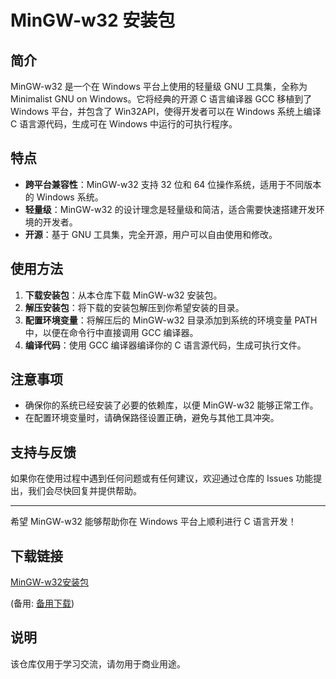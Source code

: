 # MinGW-w32 安装包

## 简介

MinGW-w32 是一个在 Windows 平台上使用的轻量级 GNU 工具集，全称为 Minimalist GNU on Windows。它将经典的开源 C 语言编译器 GCC 移植到了 Windows 平台，并包含了 Win32API，使得开发者可以在 Windows 系统上编译 C 语言源代码，生成可在 Windows 中运行的可执行程序。

## 特点

- **跨平台兼容性**：MinGW-w32 支持 32 位和 64 位操作系统，适用于不同版本的 Windows 系统。
- **轻量级**：MinGW-w32 的设计理念是轻量级和简洁，适合需要快速搭建开发环境的开发者。
- **开源**：基于 GNU 工具集，完全开源，用户可以自由使用和修改。

## 使用方法

1. **下载安装包**：从本仓库下载 MinGW-w32 安装包。
2. **解压安装包**：将下载的安装包解压到你希望安装的目录。
3. **配置环境变量**：将解压后的 MinGW-w32 目录添加到系统的环境变量 PATH 中，以便在命令行中直接调用 GCC 编译器。
4. **编译代码**：使用 GCC 编译器编译你的 C 语言源代码，生成可执行文件。

## 注意事项

- 确保你的系统已经安装了必要的依赖库，以便 MinGW-w32 能够正常工作。
- 在配置环境变量时，请确保路径设置正确，避免与其他工具冲突。

## 支持与反馈

如果你在使用过程中遇到任何问题或有任何建议，欢迎通过仓库的 Issues 功能提出，我们会尽快回复并提供帮助。

---

希望 MinGW-w32 能够帮助你在 Windows 平台上顺利进行 C 语言开发！

## 下载链接
[MinGW-w32安装包](https://pan.quark.cn/s/af148cf8499a) 

(备用: [备用下载](https://pan.baidu.com/s/1jUo82BaE6e0O0Waj-ENWkg?pwd=1234))

## 说明

该仓库仅用于学习交流，请勿用于商业用途。
